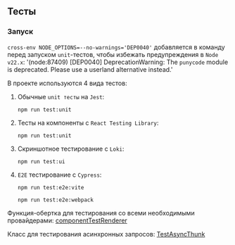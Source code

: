 ## Тесты

### Запуск

`cross-env NODE_OPTIONS=--no-warnings='DEP0040'` добавляется в команду перед запуском `unit`-тестов,
чтобы избежать предупреждения в `Node v22.x`: '(node:87409) [DEP0040] DeprecationWarning:
The `punycode` module is deprecated. Please use a userland alternative instead.'

В проекте используются 4 вида тестов:
   1. Обычные `unit тесты` на `Jest`:

      `npm run test:unit`

   2. Тесты на компоненты с `React Testing Library`:

      `npm run test:unit`

   3. Скриншотное тестирование с `Loki`:

      `npm run test:ui`

   4. `E2E` тестирование с `Cypress`:

      `npm run test:e2e:vite`
      
      `npm run test:e2e:webpack`

Функция-обертка для тестирования со всеми необходимыми провайдерами: [componentTestRenderer](../src/shared/lib/tests/componentTestRenderer/componentTestRenderer.tsx)

Класс для тестирования асинхронных запросов: [TestAsyncThunk](../src/shared/lib/tests/TestAsyncThunk/TestAsyncThunk.ts)

